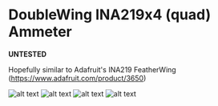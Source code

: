 # DoubleWing INA219x4 (quad) Ammeter

**UNTESTED**

Hopefully similar to Adafruit's INA219 FeatherWing (https://www.adafruit.com/product/3650)

![alt text](https://github.com/swooby/pcb/blob/master/Adafruit/INA219x4%20FeatherWing_top.png "INA291x4 Top")
![alt text](https://github.com/swooby/pcb/blob/master/Adafruit/INA219x4%20FeatherWing_top2.png "INA291x4 Top")
![alt text](https://github.com/swooby/pcb/blob/master/Adafruit/INA219x4%20FeatherWing_bottom.png "INA291x4 Bottom")
![alt text](https://github.com/swooby/pcb/blob/master/Adafruit/INA219x4%20FeatherWing_bottom2.png "INA291x4 Bottom")
